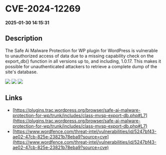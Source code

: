 # CVE-2024-12269

**2025-01-30 14:15:31**

## Description
The Safe Ai Malware Protection for WP plugin for WordPress is vulnerable to unauthorized access of data due to a missing capability check on the export_db() function in all versions up to, and including, 1.0.17. This makes it possible for unauthenticated attackers to retrieve a complete dump of the site's database.

![](https://img.shields.io/static/v1?label=Score&message=7.5&color=red)
![](https://img.shields.io/static/v1?label=Severity&message=HIGH&color=red)
![](https://img.shields.io/static/v1?label=CWE&message=Auth&color=green)

## Links
- [https://plugins.trac.wordpress.org/browser/safe-ai-malware-protection-for-wp/trunk/includes/class-mvsp-export-db.php#L7](https://plugins.trac.wordpress.org/browser/safe-ai-malware-protection-for-wp/trunk/includes/class-mvsp-export-db.php#L7)
- [https://www.wordfence.com/threat-intel/vulnerabilities/id/5247bf43-ae02-47cb-825e-23821b78eba9?source=cve](https://www.wordfence.com/threat-intel/vulnerabilities/id/5247bf43-ae02-47cb-825e-23821b78eba9?source=cve)
